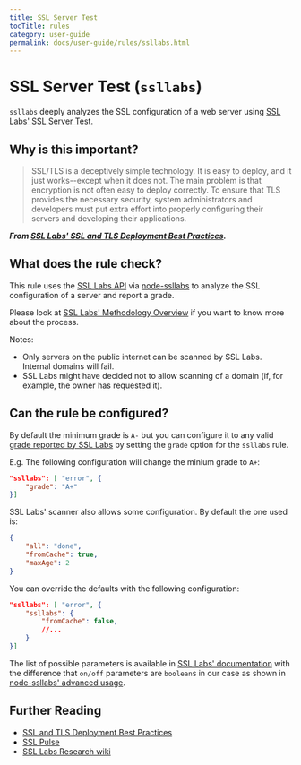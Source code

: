 ```yaml
---
title: SSL Server Test
tocTitle: rules
category: user-guide
permalink: docs/user-guide/rules/ssllabs.html
---
```

# SSL Server Test (`ssllabs`)

`ssllabs` deeply analyzes the SSL configuration of a web server using
[SSL Labs' SSL Server Test](https://www.ssllabs.com/ssltest/index.html).

## Why is this important?

> SSL/TLS is a deceptively simple technology. It is easy to deploy,
and it just works--except when it does not. The main problem is that
encryption is not often easy to deploy correctly. To ensure that TLS
provides the necessary security, system administrators and developers
must put extra effort into properly configuring their servers and
developing their applications.

***From [SSL Labs' SSL and TLS Deployment Best Practices](https://github.com/ssllabs/research/wiki/SSL-and-TLS-Deployment-Best-Practices).***

## What does the rule check?

This rule uses the [SSL Labs API](https://www.ssllabs.com/projects/ssllabs-apis/)
via [node-ssllabs](https://github.com/keithws/node-ssllabs) to analyze
the SSL configuration of a server and report a grade.

Please look at [SSL Labs' Methodology
Overview](https://github.com/ssllabs/research/wiki/SSL-Server-Rating-Guide#methodology-overview)
if you want to know more about the process.

Notes:

* Only servers on the public internet can be scanned by SSL Labs.
  Internal domains will fail.
* SSL Labs might have decided not to allow scanning of a domain
  (if, for example, the owner has requested it).

## Can the rule be configured?

By default the minimum grade is `A-` but you can configure it to any
valid [grade reported by SSL Labs](https://github.com/ssllabs/research/wiki/SSL-Server-Rating-Guide)
by setting the `grade` option for the `ssllabs` rule.

E.g. The following configuration will change the minium grade to `A+`:

```json
"ssllabs": [ "error", {
    "grade": "A+"
}]
```

SSL Labs' scanner also allows some configuration. By default the one
used is:

```json
{
    "all": "done",
    "fromCache": true,
    "maxAge": 2
}
```

You can override the defaults with the following configuration:

```json
"ssllabs": [ "error", {
    "ssllabs": {
        "fromCache": false,
        //...
    }
}]
```

The list of possible parameters is available in [SSL Labs'
documentation](https://github.com/ssllabs/ssllabs-scan/blob/stable/ssllabs-api-docs.md#protocol-calls)
with the difference that `on/off` parameters are `boolean`s in our case
as shown in [node-ssllabs' advanced usage](https://github.com/keithws/node-ssllabs#advanced-usage).

## Further Reading

* [SSL and TLS Deployment Best Practices](https://github.com/ssllabs/research/wiki/SSL-and-TLS-Deployment-Best-Practices)
* [SSL Pulse](https://www.trustworthyinternet.org/ssl-pulse/)
* [SSL Labs Research wiki](https://github.com/ssllabs/research/wiki)
